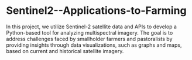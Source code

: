 # Sentinel2--Applications-to-Farming
In this project, we utilize Sentinel-2 satellite data and APIs to develop a Python-based tool for analyzing multispectral imagery. The goal is to address challenges faced by smallholder farmers and pastoralists by providing insights through data visualizations, such as graphs and maps, based on current and historical satellite imagery. 
